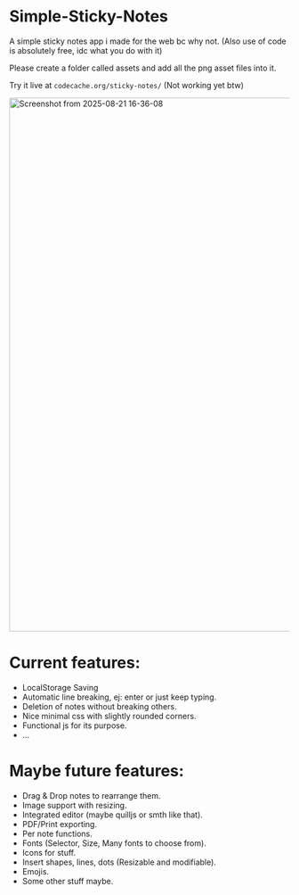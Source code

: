 # Simple-Sticky-Notes
A simple sticky notes app i made for the web bc why not. (Also use of code is absolutely free, idc what you do with it)

Please create a folder called assets and add all the png asset files into it.

Try it live at ```codecache.org/sticky-notes/``` (Not working yet btw)

<img width="1846" height="957" alt="Screenshot from 2025-08-21 16-36-08" src="https://github.com/user-attachments/assets/8e8fbd51-e64a-4bbe-874a-79e1e5216311" />

# Current features:
  - LocalStorage Saving
  - Automatic line breaking, ej: enter or just keep typing.
  - Deletion of notes without breaking others.
  - Nice minimal css with slightly rounded corners.
  - Functional js for its purpose.
  - ...

# Maybe future features:
  - Drag & Drop notes to rearrange them.
  - Image support with resizing.
  - Integrated editor (maybe quilljs or smth like that).
  - PDF/Print exporting.
  - Per note functions.
  - Fonts (Selector, Size, Many fonts to choose from).
  - Icons for stuff.
  - Insert shapes, lines, dots (Resizable and modifiable).
  - Emojis.
  - Some other stuff maybe.
